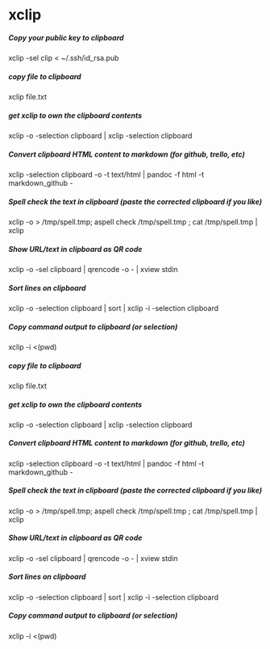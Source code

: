 # xclip

##### Copy your public key to clipboard

   xclip  -sel clip < ~/.ssh/id_rsa.pub

##### copy file to clipboard

   xclip  file.txt

##### get xclip to own the clipboard contents

   xclip  -o -selection clipboard | xclip -selection clipboard

##### Convert clipboard HTML content to markdown (for github, trello, etc)

   xclip  -selection clipboard -o -t text/html | pandoc -f html -t markdown_github -

##### Spell check the text in clipboard (paste the corrected clipboard if you like)

   xclip  -o > /tmp/spell.tmp; aspell check /tmp/spell.tmp ; cat /tmp/spell.tmp | xclip

##### Show URL/text in clipboard as QR code

   xclip  -o -sel clipboard | qrencode -o - | xview stdin

##### Sort lines on clipboard

   xclip  -o -selection clipboard | sort | xclip -i -selection clipboard

##### Copy command output to clipboard (or selection)

   xclip  -i <(pwd)

##### copy file to clipboard

   xclip  file.txt

##### get xclip to own the clipboard contents

   xclip  -o -selection clipboard | xclip -selection clipboard

##### Convert clipboard HTML content to markdown (for github, trello, etc)

   xclip  -selection clipboard -o -t text/html | pandoc -f html -t markdown_github -

##### Spell check the text in clipboard (paste the corrected clipboard if you like)

   xclip  -o > /tmp/spell.tmp; aspell check /tmp/spell.tmp ; cat /tmp/spell.tmp | xclip

##### Show URL/text in clipboard as QR code

   xclip  -o -sel clipboard | qrencode -o - | xview stdin

##### Sort lines on clipboard

   xclip  -o -selection clipboard | sort | xclip -i -selection clipboard

##### Copy command output to clipboard (or selection)

   xclip  -i <(pwd)
